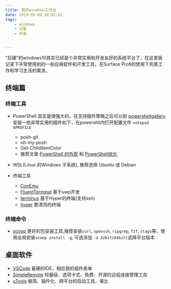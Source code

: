 ```yaml
---
title: 我的windows工作台
date: 2019-05-09 10:02:01
tags:
    - windows
    - 记录
    - 开发


---
```


"巨硬"的windows10其实已经是个非常实用和开发友好的系统平台了，在这里我记录下平常使用到的一些应用软件和开发工具，在Surface Pro6的使用下完善工作和学习生活的需求。

## 终端篇

### 终端工具
- PowerShell 其实是很强大的，在支持插件策略之后可以到 [powershellgallery](https://www.powershellgallery.com/) 安装一些非常实用的插件如下，在powershll内打开配置文件 `notepad $PROFILE`
  - posh-git
  - oh-my-posh
  - Get-ChildItemColor
  - 推荐文章 [PowerShell 的外观](https://sspai.com/post/52868) 和 [PowerShell优化](http://zhzyx.me/2019/02/PowerShell-%E4%BC%98%E5%8C%96-%E6%9B%B4%E5%A5%BD%E7%9A%84-Windows-%E7%BB%88%E7%AB%AF/)

- WSL(Linux 的Windows 子系统), 推荐选择 Ubuntu 或 Debian
- 终端工具
  - [ConEmu](https://conemu.github.io/)
  - [FluentTerminal](https://github.com/felixse/FluentTerminal) 基于uwp开发
  - [terminus](https://github.com/Eugeny/terminus) 基于Hyper的终端(支持ssh)
  - [hyper](https://github.com/bnb/awesome-hyper) 更漂亮的终端

### 终端命令

- [scoop](https://github.com/lukesampson/scoop/wiki/Quick-Start) 更好的包安装工具,推荐安装`curl`, `openssh`, `ripgrep`, `fzf`, `ctags`等，使用全局安装`scoop install -g`, 可选添加 `-a 32bit(64bit)`选择平台版本

## 桌面软件

- [VSCode](https://code.visualstudio.com/) 最硬的IDE，相应我的插件表单
- [SimpleRemote](http://www.91fk.net/) 轻量级、选项卡式、免费、开源的远程连接管理工具
- [uTools](https://u.tools/) 极简、插件化、跨平台的启动工具，堪比